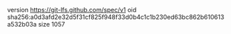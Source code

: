 version https://git-lfs.github.com/spec/v1
oid sha256:a0d3afd2e32d5f31cf825f948f33d0b4c1c1b230ed63bc862b610613a532b03a
size 1057
